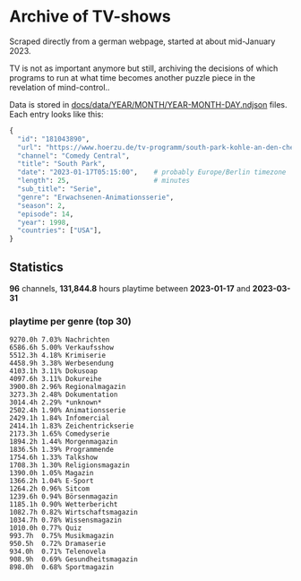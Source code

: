 # Archive of TV-shows

Scraped directly from a german webpage, started at about mid-January 2023.

TV is not as important anymore but still, archiving the decisions of which programs to run at what time
becomes another puzzle piece in the revelation of mind-control.. 

Data is stored in [docs/data/YEAR/MONTH/YEAR-MONTH-DAY.ndjson](docs/data/) files. 
Each entry looks like this:

```python
{
  "id": "181043890", 
  "url": "https://www.hoerzu.de/tv-programm/south-park-kohle-an-den-chefkoch/bid_181043890/", 
  "channel": "Comedy Central", 
  "title": "South Park", 
  "date": "2023-01-17T05:15:00",    # probably Europe/Berlin timezone 
  "length": 25,                     # minutes 
  "sub_title": "Serie", 
  "genre": "Erwachsenen-Animationsserie", 
  "season": 2, 
  "episode": 14, 
  "year": 1998, 
  "countries": ["USA"],
}
```

## Statistics

**96** channels, **131,844.8** hours playtime between **2023-01-17** and **2023-03-31**


### playtime per genre (top 30)

    9270.0h 7.03% Nachrichten
    6586.6h 5.00% Verkaufsshow
    5512.3h 4.18% Krimiserie
    4458.9h 3.38% Werbesendung
    4103.1h 3.11% Dokusoap
    4097.6h 3.11% Dokureihe
    3900.8h 2.96% Regionalmagazin
    3273.3h 2.48% Dokumentation
    3014.4h 2.29% *unknown*
    2502.4h 1.90% Animationsserie
    2429.1h 1.84% Infomercial
    2414.1h 1.83% Zeichentrickserie
    2173.3h 1.65% Comedyserie
    1894.2h 1.44% Morgenmagazin
    1836.5h 1.39% Programmende
    1754.6h 1.33% Talkshow
    1708.3h 1.30% Religionsmagazin
    1390.0h 1.05% Magazin
    1366.2h 1.04% E-Sport
    1264.2h 0.96% Sitcom
    1239.6h 0.94% Börsenmagazin
    1185.1h 0.90% Wetterbericht
    1082.7h 0.82% Wirtschaftsmagazin
    1034.7h 0.78% Wissensmagazin
    1010.0h 0.77% Quiz
    993.7h  0.75% Musikmagazin
    950.5h  0.72% Dramaserie
    934.0h  0.71% Telenovela
    908.9h  0.69% Gesundheitsmagazin
    898.0h  0.68% Sportmagazin

